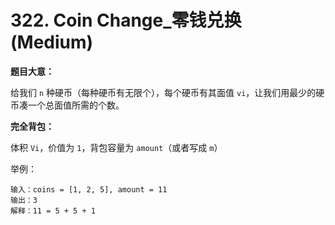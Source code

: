 # 322. Coin Change_零钱兑换 (Medium)



**题目大意：**

给我们 `n` 种硬币（每种硬币有无限个），每个硬币有其面值 `vi`，让我们用最少的硬币凑一个总面值所需的个数。

**完全背包：**

体积 `Vi`，价值为 `1`，背包容量为 `amount`（或者写成 `m`）

举例：

```
输入：coins = [1, 2, 5], amount = 11
输出：3 
解释：11 = 5 + 5 + 1
```